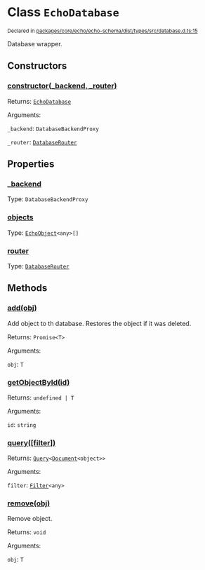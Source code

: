 # Class `EchoDatabase`
<sub>Declared in [packages/core/echo/echo-schema/dist/types/src/database.d.ts:15]()</sub>


Database wrapper.


## Constructors
### [constructor(_backend, _router)]()



Returns: <code>[EchoDatabase](/api/@dxos/react-client/classes/EchoDatabase)</code>

Arguments: 

`_backend`: <code>DatabaseBackendProxy</code>

`_router`: <code>[DatabaseRouter](/api/@dxos/react-client/classes/DatabaseRouter)</code>


## Properties
### [_backend]()
Type: <code>DatabaseBackendProxy</code>

### [objects]()
Type: <code>[EchoObject](/api/@dxos/react-client/classes/EchoObject)&lt;any&gt;[]</code>

### [router]()
Type: <code>[DatabaseRouter](/api/@dxos/react-client/classes/DatabaseRouter)</code>


## Methods
### [add(obj)]()



Add object to th database.
Restores the object if it was deleted.


Returns: <code>Promise&lt;T&gt;</code>

Arguments: 

`obj`: <code>T</code>

### [getObjectById(id)]()



Returns: <code>undefined | T</code>

Arguments: 

`id`: <code>string</code>

### [query(\[filter\])]()



Returns: <code>[Query](/api/@dxos/react-client/classes/Query)&lt;[Document](/api/@dxos/react-client/values#Document)&lt;object&gt;&gt;</code>

Arguments: 

`filter`: <code>[Filter](/api/@dxos/react-client/types/Filter)&lt;any&gt;</code>

### [remove(obj)]()



Remove object.


Returns: <code>void</code>

Arguments: 

`obj`: <code>T</code>
